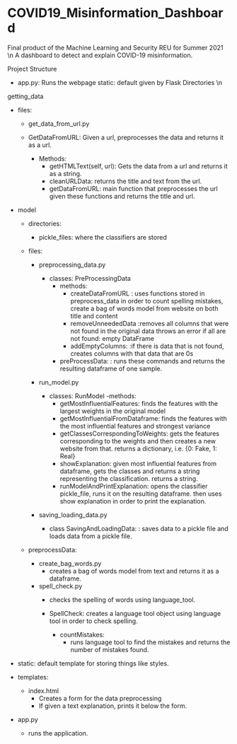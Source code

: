 # COVID19_Misinformation_Dashboard
Final product of the Machine Learning and Security REU for Summer 2021 \n
A dashboard to detect and explain COVID-19 misinformation.

Project Structure
- app.py: Runs the webpage
static: default given by Flask
Directories \n

getting_data
- files:
  - get_data_from_url.py

  - GetDataFromURL:
  Given a url, preprocesses the data and returns it as a url.
    - Methods:
      - getHTMLText(self, url):
        Gets the data from a url and returns it as a string.
      - cleanURLData:
        returns the title and text from the url.
      - getDataFromURL:
        main function that preprocesses the url given these functions and returns the title and url.

- model
  - directories:
      - pickle_files:
        where the classifiers are stored
  - files:
     - preprocessing_data.py
        - classes: PreProcessingData
          - methods: 
            - createDataFromURL
            : uses functions stored in preprocess_data in order to count spelling mistakes, create a bag of words model from website on both title and content
            - removeUnneededData
            :removes all columns that were not found in the original data
            throws an error if all are not found: empty DataFrame
            - addEmptyColumns:
              :if there is data that is not found, creates columns with that data that are 0s
          - preProcessData:
            : runs these commands and returns the resulting dataframe of one sample.
    - run_model.py
      - classes: RunModel
        -methods:
          - getMostInfluentialFeatures:
            finds the features with the largest weights in the original model
          - getMostInfluentialFromDataframe:
            finds the features with the most influential features and strongest variance
          - getClassesCorrespondingToWeights:
            gets the features corresponding to the weights and then creates a new website from that.
            returns a dictionary, i.e. {0: Fake, 1: Real}
          - showExplanation:
              given most influential features from dataframe, gets the classes and returns a string representing the classification.
              returns a string.
          - runModelAndPrintExplanation:
            opens the classifier pickle_file, runs it on the resulting dataframe.
            then uses show explanation in order to print the explanation.
       
    - saving_loading_data.py
      - class SavingAndLoadingData:
        : saves data to a pickle file and loads data from a pickle file.
          
  - preprocessData:
    - create_bag_words.py
      - creates a bag of words model from text and returns it as a dataframe.
    - spell_check.py
      - checks the spelling of words using language_tool.
      
      - SpellCheck:
          creates a language tool object using language tool in order to check spelling.
          - countMistakes:
            - runs language tool to find the mistakes and returns the number of mistakes found.
- static:
  default template for storing things like styles.
- templates:
  - index.html
    - Creates a form for the data preprocessing
    - If given a text explanation, prints it below the form.
- app.py
  - runs the application.
      
      
